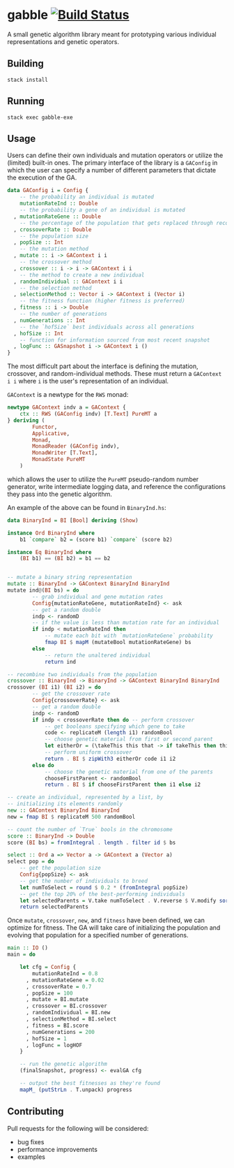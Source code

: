 # gabble [![Build Status](https://travis-ci.com/aneksteind/gabble.svg?branch=dev-0.1.0.0)](https://travis-ci.com/aneksteind/gabble)

A small genetic algorithm library meant for prototyping various individual representations and genetic operators.


## Building
`stack install`

## Running
`stack exec gabble-exe`

## Usage

Users can define their own individuals and mutation operators or utilize the (limited) built-in ones. The primary interface of the library is a `GAConfig` in which the user can specify a number of different parameters that dictate the execution of the GA.

```haskell
data GAConfig i = Config {
    -- the probability an individual is mutated
    mutationRateInd :: Double 
    -- the probability a gene of an individual is mutated
  , mutationRateGene :: Double 
    -- the percentage of the population that gets replaced through recombination
  , crossoverRate :: Double 
    -- the population size
  , popSize :: Int 
    -- the mutation method
  , mutate :: i -> GAContext i i 
    -- the crossover method
  , crossover :: i -> i -> GAContext i i 
    -- the method to create a new individual
  , randomIndividual :: GAContext i i  
    -- the selection method
  , selectionMethod :: Vector i -> GAContext i (Vector i) 
    -- the fitness function (higher fitness is preferred)
  , fitness :: i -> Double 
    -- the number of generations
  , numGenerations :: Int 
    -- the `hofSize` best individuals across all generations
  , hofSize :: Int 
    -- function for information sourced from most recent snapshot
  , logFunc :: GASnapshot i -> GAContext i () 
}
```

The most difficult part about the interface is defining the mutation, crossover, and random-individual methods. These must return a `GAContext i i` where `i` is the user's representation of an individual.

`GAContext` is a newtype for the `RWS` monad:

```haskell
newtype GAContext indv a = GAContext {
    ctx :: RWS (GAConfig indv) [T.Text] PureMT a
} deriving (
        Functor, 
        Applicative, 
        Monad, 
        MonadReader (GAConfig indv), 
        MonadWriter [T.Text],
        MonadState PureMT
    )
```

which allows the user to utilize the `PureMT` pseudo-random number generator, write intermediate logging data, and reference the configurations they pass into the genetic algorithm.

An example of the above can be found in `BinaryInd.hs`:

```haskell
data BinaryInd = BI [Bool] deriving (Show)

instance Ord BinaryInd where
    b1 `compare` b2 = (score b1) `compare` (score b2)

instance Eq BinaryInd where
    (BI b1) == (BI b2) = b1 == b2


-- mutate a binary string representation
mutate :: BinaryInd -> GAContext BinaryInd BinaryInd
mutate ind@(BI bs) = do
        -- grab individual and gene mutation rates
        Config{mutationRateGene, mutationRateInd} <- ask
        -- get a random double
        indp <- randomD
        -- if the value is less than mutation rate for an individual
        if indp < mutationRateInd then
            -- mutate each bit with `mutationRateGene` probability
            fmap BI $ mapM (mutateBool mutationRateGene) bs
        else
            -- return the unaltered individual
            return ind

-- recombine two individuals from the population
crossover :: BinaryInd -> BinaryInd -> GAContext BinaryInd BinaryInd
crossover (BI i1) (BI i2) = do
        -- get the crossover rate
        Config{crossoverRate} <- ask
        -- get a random double
        indp <- randomD
        if indp < crossoverRate then do -- perform crossover
            -- get booleans specifying which gene to take
            code <- replicateM (length i1) randomBool
            -- choose genetic material from first or second parent
            let eitherOr = (\takeThis this that -> if takeThis then this else that)
            -- perform uniform crossover
            return . BI $ zipWith3 eitherOr code i1 i2
        else do
            -- choose the genetic material from one of the parents
            chooseFirstParent <- randomBool
            return . BI $ if chooseFirstParent then i1 else i2

-- create an individual, represented by a list, by
-- initializing its elements randomly
new :: GAContext BinaryInd BinaryInd
new = fmap BI $ replicateM 500 randomBool

-- count the number of `True` bools in the chromosome
score :: BinaryInd -> Double
score (BI bs) = fromIntegral . length . filter id $ bs

select :: Ord a => Vector a -> GAContext a (Vector a)
select pop = do
    -- get the population size
    Config{popSize} <- ask
    -- get the number of individuals to breed
    let numToSelect = round $ 0.2 * (fromIntegral popSize)
    -- get the top 20% of the best-performing individuals
    let selectedParents = V.take numToSelect . V.reverse $ V.modify sort pop
    return selectedParents
```

Once `mutate`, `crossover`, `new`, and `fitness` have been defined, we can optimize for fitness. The GA will take care of initializing the population and evolving that population for a specified number of generations.

```haskell
main :: IO ()
main = do

    let cfg = Config {
        mutationRateInd = 0.8
      , mutationRateGene = 0.02
      , crossoverRate = 0.7
      , popSize = 100
      , mutate = BI.mutate
      , crossover = BI.crossover
      , randomIndividual = BI.new
      , selectionMethod = BI.select
      , fitness = BI.score
      , numGenerations = 200
      , hofSize = 1
      , logFunc = logHOF
    }

    -- run the genetic algorithm
    (finalSnapshot, progress) <- evalGA cfg

    -- output the best fitnesses as they're found
    mapM_ (putStrLn . T.unpack) progress
```

## Contributing

Pull requests for the following will be considered:

- bug fixes
- performance improvements
- examples

